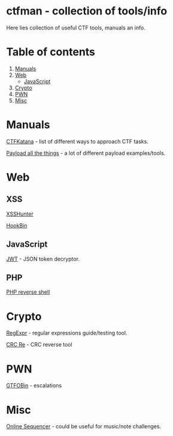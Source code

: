 # ctfman - collection of tools/info

Here lies collection of useful CTF tools, manuals an info.

Table of contents
===================
1. [Manuals](#manuals)
2. [Web](#web)
    - [JavaScript](#javascript)
3. [Crypto](#crypto)
4. [PWN](#pwn)
5. [Misc](#misc)

Manuals
===================
[CTFKatana](https://github.com/JohnHammond/ctf-katana) - list of different ways to approach CTF tasks.

[Payload all the things](https://github.com/swisskyrepo/PayloadsAllTheThings) - a lot of different payload examples/tools.

Web
==================
## XSS
[XSSHunter](https://xsshunter.com/app)

[HookBin](https://hookbin.com/)
## JavaScript
[JWT](https://jwt.io) - JSON token decryptor.
## PHP
[PHP reverse shell](http://pentestmonkey.net/tools/web-shells/php-reverse-shell)

Crypto
==================
[RegExpr](https://regexr.com) - regular expressions guide/testing tool.

[CRC Re](https://reveng.sourceforge.io/) - CRC reverse tool

PWN
==================
[GTFOBin](https://gtfobins.github.io/) - escalations

Misc
==================
[Online Sequencer](https://onlinesequencer.net/) - could be useful for music/note challenges.
